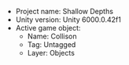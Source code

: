 <!-- UNITY CODE ASSIST INSTRUCTIONS START -->
- Project name: Shallow Depths
- Unity version: Unity 6000.0.42f1
- Active game object:
  - Name: Collison
  - Tag: Untagged
  - Layer: Objects
<!-- UNITY CODE ASSIST INSTRUCTIONS END -->